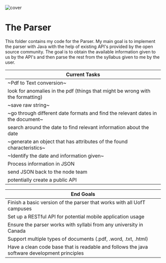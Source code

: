 ![cover](https://proctorexam.com/2015/wp-content/uploads/2016/01/back-end.jpg)

# The Parser
This folder contains my code for the Parser. My main goal is to implement the parser with Java with the help of existing API's provided by the open source community. The goal is to obtain the available information given to us by the API's and then parse the rest from the syllabus given to me by the user.

| Current Tasks                                                                                                                   |
| ---------------------------------------------------------------------------------------- |
| ~Pdf to Text conversion~                                                                  |
| look for anomalies in the pdf (things that might be wrong with the formatting)           |
| ~save raw string~                                                                          |
| ~go through different date formats and find the relevant dates in the document~            |
| search around the date to find relevant information about the date                       |
| ~generate an object that has attributes of the found characteristics~                      |
| ~Identify the date and information given~                                                  |
| Process information in JSON                                                              |
| send JSON back to the node team                                                          |
| potentially create a public API                                                          |


| End Goals                                                                                                                       |
|---------------------------------------------------------------------------------------------------------------------------------|
| Finish a basic version of the parser that works with all UofT campuses                                                          |
| Set up a RESTful API for potential mobile application usage                                                                     |
| Ensure the parser works with syllabi from any university in Canada                                                              |  
| Support multiple types of documents (.pdf, .word, .txt, .html)                                                                  |
| Have a clean code base that is readable and follows the java software development principles|  





